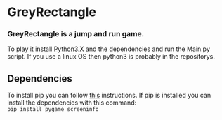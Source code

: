# GreyRectangle
### GreyRectangle is a jump and run game.

To play it install [Python3.X](https://www.python.org/downloads/release/python-365/) and the dependencies  and run the Main.py script. If you use a linux OS then python3 is probably in the repositorys.

## Dependencies
To install pip you can follow [this](https://pip.pypa.io/en/stable/installing/) instructions.
If pip is installed you can install the dependencies with this command:                                                             
```pip install pygame screeninfo```
